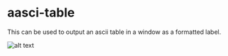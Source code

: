 # aasci-table
This can be used to output an ascii table in a window as a formatted label.

![alt text]()
